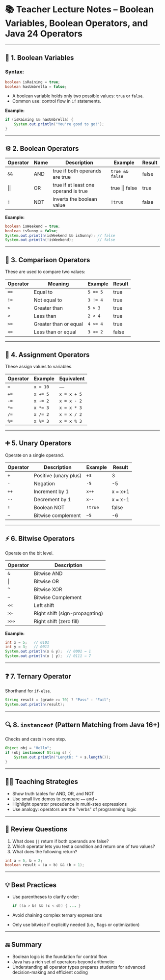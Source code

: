 # 📚 Teacher Lecture Notes – Boolean Variables, Boolean Operators, and Java 24 Operators

---

## 🔘 1. Boolean Variables

### Syntax:
```java
boolean isRaining = true;
boolean hasUmbrella = false;
```

- A boolean variable holds only two possible values: `true` or `false`.
- Common use: control flow in `if` statements.

**Example:**
```java
if (isRaining && hasUmbrella) {
    System.out.println("You're good to go!");
}
```

---

## ⚙️ 2. Boolean Operators

| Operator     | Name  | Description                             | Example                    | Result |
|--------------|--------|-----------------------------------------|----------------------------|--------|
| `&&`         | AND   | true if both operands are true          | `true && false`            | false  |
| &vert;&vert; | OR    | true if at least one operand is true    | true  &vert;&vert; false | true   |
| `!`          | NOT   | inverts the boolean value               | `!true`                    | false  |





**Example:**
```java
boolean isWeekend = true;
boolean isSunny = false;
System.out.println(isWeekend && isSunny); // false
System.out.println(!isWeekend);           // false
```

---

## 🧮 3. Comparison Operators

These are used to compare two values:

| Operator | Meaning               | Example        | Result  |
|----------|------------------------|----------------|---------|
| `==`     | Equal to              | `5 == 5`       | true    |
| `!=`     | Not equal to          | `3 != 4`       | true    |
| `>`      | Greater than          | `5 > 3`        | true    |
| `<`      | Less than             | `2 < 4`        | true    |
| `>=`     | Greater than or equal | `4 >= 4`       | true    |
| `<=`     | Less than or equal    | `3 <= 2`       | false   |

---

## 🧾 4. Assignment Operators

These assign values to variables.

| Operator | Example         | Equivalent          |
|----------|------------------|---------------------|
| `=`      | `x = 10`         | —                   |
| `+=`     | `x += 5`         | `x = x + 5`         |
| `-=`     | `x -= 2`         | `x = x - 2`         |
| `*=`     | `x *= 3`         | `x = x * 3`         |
| `/=`     | `x /= 2`         | `x = x / 2`         |
| `%=`     | `x %= 3`         | `x = x % 3`         |

---

## ➕ 5. Unary Operators

Operate on a single operand.

| Operator | Description               | Example        | Result |
|----------|---------------------------|----------------|--------|
| `+`      | Positive (unary plus)     | `+3`           | 3      |
| `-`      | Negation                  | `-5`           | -5     |
| `++`     | Increment by 1            | `x++`          | x = x+1|
| `--`     | Decrement by 1            | `x--`          | x = x-1|
| `!`      | Boolean NOT               | `!true`        | false  |
| `~`      | Bitwise complement        | `~5`           | -6     |

---

## ⚡ 6. Bitwise Operators

Operate on the bit level.

| Operator | Description                  |
|----------|------------------------------|
| `&`      | Bitwise AND                  |
| &#124;  | Bitwise OR                   |
| `^`      | Bitwise XOR                  |
| `~`      | Bitwise Complement           |
| `<<`     | Left shift                   |
| `>>`     | Right shift (sign-propagating) |
| `>>>`    | Right shift (zero fill)      |

**Example:**
```java
int x = 5;   // 0101
int y = 3;   // 0011
System.out.println(x & y);  // 0001 → 1
System.out.println(x | y);  // 0111 → 7
```

---

## ❓ 7. Ternary Operator

Shorthand for `if-else`.

```java
String result = (grade >= 70) ? "Pass" : "Fail";
System.out.println(result);
```

---

## 🔍 8. `instanceof` (Pattern Matching from Java 16+)

Checks and casts in one step.

```java
Object obj = "Hello";
if (obj instanceof String s) {
    System.out.println("Length: " + s.length());
}
```

---

## 👨‍🏫 Teaching Strategies

- Show truth tables for AND, OR, and NOT
- Use small live demos to compare `==` and `=`
- Highlight operator precedence in multi-step expressions
- Use analogy: operators are the "verbs" of programming logic

---

## 🧠 Review Questions

1. What does `||` return if both operands are false?
2. Which operator lets you test a condition and return one of two values?
3. What does the following return?
```java
int a = 5, b = 2;
boolean result = (a > b) && (b < 1);
```

---

## 💡 Best Practices

- Use parentheses to clarify order:
  ```java
  if ((a > b) && (c < d)) { ... }
  ```

- Avoid chaining complex ternary expressions
- Only use bitwise if explicitly needed (i.e., flags or optimization)

---

## 🔚 Summary

- Boolean logic is the foundation for control flow
- Java has a rich set of operators beyond arithmetic
- Understanding all operator types prepares students for advanced decision-making and efficient coding

